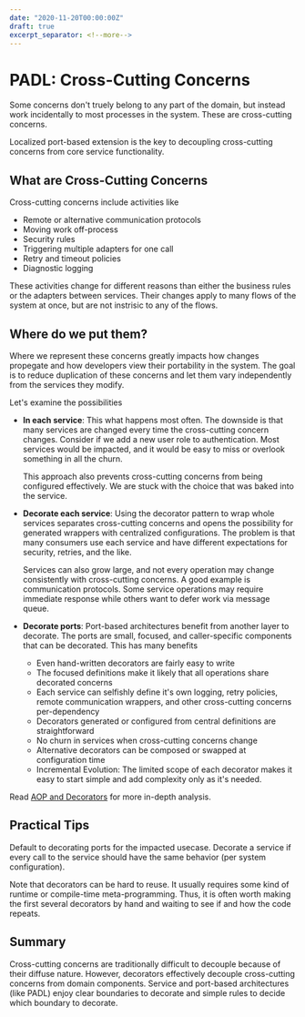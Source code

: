 ```yaml
---
date: "2020-11-20T00:00:00Z"
draft: true
excerpt_separator: <!--more-->
---
```


# PADL: Cross-Cutting Concerns
Some concerns don't truely belong to any part of the domain, but instead work incidentally to most processes in the system. These are cross-cutting concerns. 

Localized port-based extension is the key to decoupling cross-cutting concerns from core service functionality.
<!--more-->

## What are Cross-Cutting Concerns
Cross-cutting concerns include activities like
- Remote or alternative communication protocols
- Moving work off-process
- Security rules
- Triggering multiple adapters for one call
- Retry and timeout policies
- Diagnostic logging

These activities change for different reasons than either the business rules or the adapters between services. Their changes apply to many flows of the system at once, but are not instrisic to any of the flows.

## Where do we put them?
Where we represent these concerns greatly impacts how changes propegate and how developers view their portability in the system. The goal is to reduce duplication of these concerns and let them vary independently from the services they modify. 

Let's examine the possibilities

- **In each service**: This what happens most often. The downside is that many services are changed every time the cross-cutting concern changes. Consider if we add a new user role to authentication. Most services would be impacted, and it would be easy to miss or overlook something in all the churn.

    This approach also prevents cross-cutting concerns from being configured effectively. We are stuck with the choice that was baked into the service.
    
- **Decorate each service**: Using the decorator pattern to wrap whole services separates cross-cutting concerns and opens the possibility for generated wrappers with centralized configurations. The problem is that many consumers use each service and have different expectations for security, retries, and the like. 

    Services can also grow large, and not every operation may change consistently with cross-cutting concerns. A good example is communication protocols. Some service operations may require immediate response while others want to defer work via message queue.

- **Decorate ports**: Port-based architectures benefit from another layer to decorate. The ports are small, focused, and caller-specific components that can be decorated. This has many benefits
  - Even hand-written decorators are fairly easy to write
  - The focused definitions make it likely that all operations share decorated concerns 
  - Each service can selfishly define it's own logging, retry policies, remote communication wrappers, and other cross-cutting concerns per-dependency 
  - Decorators generated or configured from central definitions are straightforward
  - No churn in services when cross-cutting concerns change
  - Alternative decorators can be composed or swapped at configuration time
  - Incremental Evolution: The limited scope of each decorator makes it easy to start simple and add complexity only as it's needed.

Read [AOP and Decorators](../../posts/Language%20Limited%20Though/2020-10-16-AOP-and-Decorator.md) for more in-depth analysis.

## Practical Tips
Default to decorating ports for the impacted usecase. Decorate a service if every call to the service should have the same behavior (per system configuration).

Note that decorators can be hard to reuse. It usually requires some kind of runtime or compile-time meta-programming. Thus, it is often worth making the first several decorators by hand and waiting to see if and how the code repeats.

## Summary

Cross-cutting concerns are traditionally difficult to decouple because of their diffuse nature. However, decorators effectively decouple cross-cutting concerns from domain components. Service and port-based architectures (like PADL) enjoy clear boundaries to decorate and simple rules to decide which boundary to decorate.
